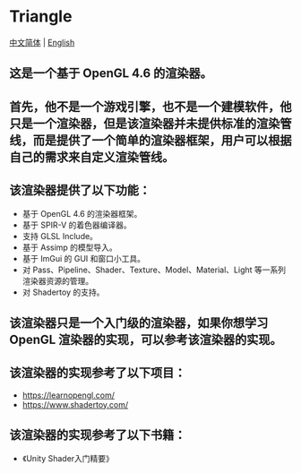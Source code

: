 # Triangle

[中文简体](https://github.com/qian-o/Triangle/blob/master/README.md) | [English](https://github.com/qian-o/Triangle/blob/master/README-en.md)

## 这是一个基于 OpenGL 4.6 的渲染器。
## 首先，他不是一个游戏引擎，也不是一个建模软件，他只是一个渲染器，但是该渲染器并未提供标准的渲染管线，而是提供了一个简单的渲染器框架，用户可以根据自己的需求来自定义渲染管线。
## 该渲染器提供了以下功能：
- 基于 OpenGL 4.6 的渲染器框架。
- 基于 SPIR-V 的着色器编译器。
- 支持 GLSL Include。
- 基于 Assimp 的模型导入。
- 基于 ImGui 的 GUI 和窗口小工具。
- 对 Pass、Pipeline、Shader、Texture、Model、Material、Light 等一系列渲染器资源的管理。
- 对 Shadertoy 的支持。

## 该渲染器只是一个入门级的渲染器，如果你想学习 OpenGL 渲染器的实现，可以参考该渲染器的实现。

## 该渲染器的实现参考了以下项目：
- https://learnopengl.com/
- https://www.shadertoy.com/

## 该渲染器的实现参考了以下书籍：
- 《Unity Shader入门精要》